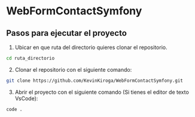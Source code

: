 ﻿# WebFormContactSymfony
## Pasos para ejecutar el proyecto
1. Ubicar en que ruta del directorio quieres clonar el repositorio.
```bash
cd ruta_directorio
```
2. Clonar el repositorio con el siguiente comando:
```bash
git clone https://github.com/KevinKiroga/WebFormContactSymfony.git
```
3. Abrir el proyecto con el siguiente comando (Si tienes el editor de texto VsCode):
```bash
code .
```
